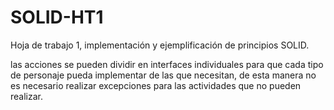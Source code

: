 # SOLID-HT1
Hoja de trabajo 1, implementación y ejemplificación de principios SOLID.

las acciones se pueden dividir en interfaces individuales para que cada tipo de personaje pueda implementar de las que necesitan, de esta manera no es necesario 
realizar excepciones para las actividades que no pueden realizar.
